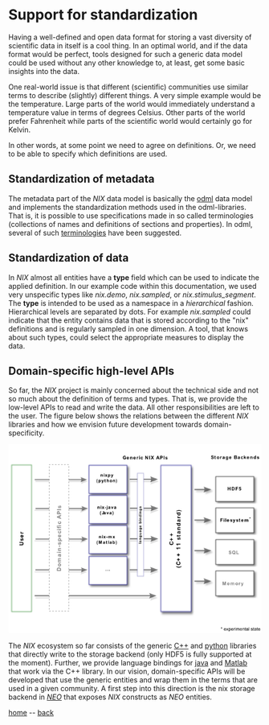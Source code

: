 # Support for standardization

Having a well-defined and open data format for storing a vast
diversity of scientific data in itself is a cool thing. In an optimal
world, and if the data format would be perfect, tools designed for
such a generic data model could be used without any other knowledge
to, at least, get some basic insights into the data.

One real-world issue is that different (scientific) communities use
similar terms to describe (slightly) different things. A very simple
example would be the temperature. Large parts of the world would
immediately understand a temperature value in terms of degrees
Celsius. Other parts of the world prefer Fahrenheit while parts of the
scientific world would certainly go for Kelvin.

In other words, at some point we need to agree on definitions. Or, we
need to be able to specify which definitions are used.

## Standardization of metadata
The metadata part of the *NIX* data model is basically
the [odml](https://github.com/g-node/python-odml) data model and
implements the standardization methods used in the
odml-libraries. That is, it is possible to use specifications made in
so called terminologies (collections of names and definitions of
sections and properties). In odml, several of
such
[terminologies](https://portal.g-node.org/odml/terminologies/v1.0/terminologies.xml) have
been suggested.

## Standardization of data
In *NIX* almost all entities have a **type** field which can be used
to indicate the applied definition. In our example code within this
documentation, we used very unspecific types like *nix.demo*,
*nix.sampled*, or *nix.stimulus_segment*. The **type** is intended to
be used as a namespace in a *hierarchical* fashion. Hierarchical
levels are separated by dots. For example *nix.sampled* could indicate
that the entity contains data that is stored according to the "nix"
definitions and is regularly sampled in one dimension. A tool, that
knows about such types, could select the appropriate measures to
display the data.

## Domain-specific high-level APIs

So far, the *NIX* project is mainly concerned about the technical side
and not so much about the definition of terms and types. That is, we
provide the low-level APIs to read and write the data. All other
responsibilities are left to the user. The figure below shows the
relations between the different *NIX* libraries and how we envision
future development towards domain-specificity.

![api-design](./images/api_design.png "API design")

The *NIX* ecosystem so far consists of the
generic [C++](https://github.com/g-node/nix)
and [python](https://github.com/g-node/nixpy) libraries that directly
write to the storage backend (only HDF5 is fully supported at the
moment). Further, we provide language bindings
for [java](https://github.com/g-node/nix-java)
and [Matlab](https://github.com/g-node/nix-mx) that work via the C++
library. In our vision, domain-specific APIs will be developed that
use the generic entities and wrap them in the terms that are used in a
given community. A first step into this direction is the nix storage
backend in [*NEO*](http://neuralensemble.org) that exposes *NIX*
constructs as *NEO* entities.

[home](./index.md) -- [back](./getting_started.md)

